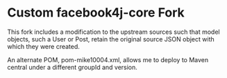 Custom facebook4j-core Fork
===========================

This fork includes a modification to the upstream sources such that model 
objects, such a User or Post, retain the original source JSON object with 
which they were created.

An alternate POM, pom-mike10004.xml, allows me to deploy to Maven central 
under a different groupId and version.
